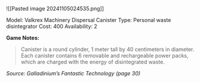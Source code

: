 ![[Pasted image 20241105024535.png]]

Model: Valkrex Machinery Dispersal Canister
Type: Personal waste
disintegrator
Cost: 400
Availability: 2

**Game Notes:** 
> Canister is a round cylinder, 1 meter tall by 40 centimeters in diameter. Each canister contains 6 removable and rechargeable power packs, which are charged with the energy of disintegrated waste.

*Source: Galladinium’s Fantastic Technology (page 30)*